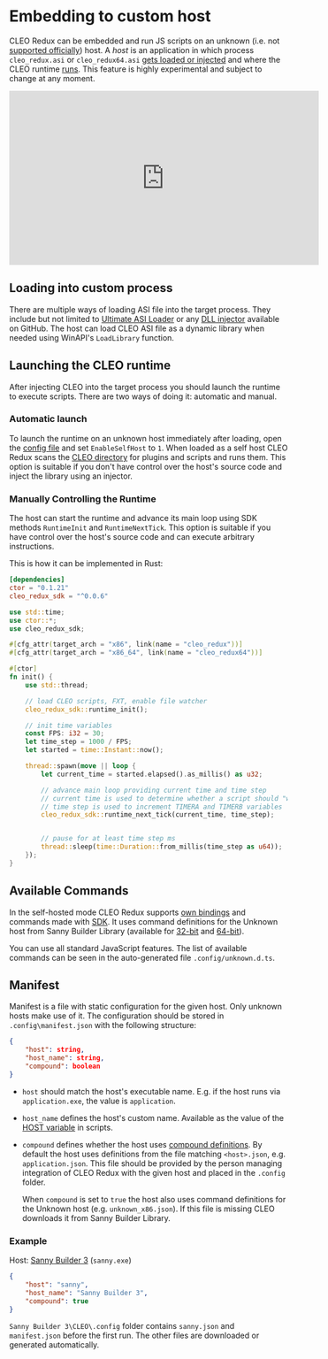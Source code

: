 # Embedding to custom host

CLEO Redux can be embedded and run JS scripts on an unknown (i.e. not [supported officially](./introduction.md#supported-releases)) host. A *host* is an application in which process `cleo_redux.asi` or `cleo_redux64.asi` [gets loaded or injected](#loading-into-custom-process) and where the CLEO runtime [runs](#launching-the-cleo-runtime). This feature is highly experimental and subject to change at any moment.

<iframe width="560" height="315" src="https://www.youtube.com/embed/rk2LvDt7UkI" title="YouTube video player" frameborder="0" allow="accelerometer; autoplay; clipboard-write; encrypted-media; gyroscope; picture-in-picture" allowfullscreen></iframe>

## Loading into custom process

There are multiple ways of loading ASI file into the target process. They include but not limited to [Ultimate ASI Loader](https://github.com/ThirteenAG/Ultimate-ASI-Loader/releases) or any [DLL injector](https://github.com/search?q=dll+injector) available on GitHub. The host can load CLEO ASI file as a dynamic library when needed using WinAPI's `LoadLibrary` function.

## Launching the CLEO runtime

After injecting CLEO into the target process you should launch the runtime to execute scripts. There are two ways of doing it: automatic and manual.

### Automatic launch

To launch the runtime on an unknown host immediately after loading, open the [config file](./config.md) and set `EnableSelfHost` to `1`. When loaded as a self host CLEO Redux scans the [CLEO directory](./cleo-directory.md) for plugins and scripts and runs them. This option is suitable if you don't have control over the host's source code and inject the library using an injector.

### Manually Controlling the Runtime

The host can start the runtime and advance its main loop using SDK methods `RuntimeInit` and `RuntimeNextTick`. This option is suitable if you have control over the host's source code and can execute arbitrary instructions.

This is how it can be implemented in Rust:

```toml
[dependencies]
ctor = "0.1.21"
cleo_redux_sdk = "^0.0.6"
```

```rust
use std::time;
use ctor::*;
use cleo_redux_sdk;

#[cfg_attr(target_arch = "x86", link(name = "cleo_redux"))]
#[cfg_attr(target_arch = "x86_64", link(name = "cleo_redux64"))]

#[ctor]
fn init() {
    use std::thread;

    // load CLEO scripts, FXT, enable file watcher
    cleo_redux_sdk::runtime_init();

    // init time variables
    const FPS: i32 = 30;
    let time_step = 1000 / FPS;
    let started = time::Instant::now();

    thread::spawn(move || loop {
        let current_time = started.elapsed().as_millis() as u32;

        // advance main loop providing current time and time step
        // current time is used to determine whether a script should "wake up" after wait command
        // time step is used to increment TIMERA and TIMERB variables
        cleo_redux_sdk::runtime_next_tick(current_time, time_step);


        // pause for at least time step ms
        thread::sleep(time::Duration::from_millis(time_step as u64));
    });
}
```

## Available Commands

In the self-hosted mode CLEO Redux supports [own bindings](./api.md#cleo-redux-bindings) and commands made with [SDK](./using-sdk.md). It uses command definitions for the Unknown host from Sanny Builder Library (available for [32-bit](https://library.sannybuilder.com/#/unknown_x86) and [64-bit](https://library.sannybuilder.com/#/unknown_x64)).

You can use all standard JavaScript features. The list of available commands can be seen in the auto-generated file `.config/unknown.d.ts`.

## Manifest

Manifest is a file with static configuration for the given host. Only unknown hosts make use of it. The configuration should be stored in `.config\manifest.json` with the following structure:

```json
{
    "host": string,
    "host_name": string,
    "compound": boolean
}
```

- `host` should match the host's executable name. E.g. if the host runs via `application.exe`, the value is `application`.
- `host_name` defines the host's custom name. Available as the value of the [HOST variable](./api.md#host) in scripts.
- `compound` defines whether the host uses [compound definitions](./definitions.md). By default the host uses definitions from the file matching `<host>.json`, e.g. `application.json`. This file should be provided by the person managing integration of CLEO Redux with the given host and placed in the `.config` folder. 

  When `compound` is set to `true` the host also uses command definitions for the Unknown host (e.g. `unknown_x86.json`). If this file is missing CLEO downloads it from Sanny Builder Library.

### Example

Host: [Sanny Builder 3](https://sannybuilder.com) (`sanny.exe`)

```json
{
    "host": "sanny",
    "host_name": "Sanny Builder 3",
    "compound": true
}
```

`Sanny Builder 3\CLEO\.config` folder contains `sanny.json` and `manifest.json` before the first run. The other files are downloaded or generated automatically. 

